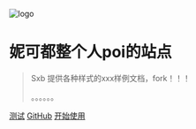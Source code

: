 <!-- _coverpage.md -->
![logo](https://img2.woyaogexing.com/2022/08/14/78b6f415ad877d14!400x400.jpg)

# 妮可都整个人poi的站点

> Sxb 提供各种样式的xxx样例文档，fork！！！
>
> 。。。。。。

[测试](test/README.md)
[GitHub](https://github.com/boxtrade/docsify_sample)
[开始使用](/README.md)